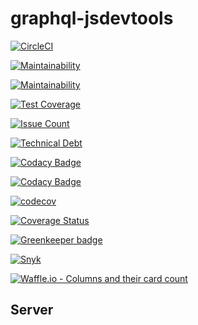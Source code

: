 # graphql-jsdevtools

[![CircleCI](https://circleci.com/gh/jsdevtools/graphql-jsdevtools.svg?style=svg)](https://circleci.com/gh/jsdevtools/graphql-jsdevtools)

[![Maintainability](https://api.codeclimate.com/v1/badges/88df7784430a2cb10832/maintainability)](https://codeclimate.com/github/jsdevtools/graphql-jsdevtools/maintainability)

[![Maintainability](https://api.codeclimate.com/v1/badges/88df7784430a2cb10832/maintainability)](https://img.shields.io/codeclimate/maintainability-percentage/jsdevtools/graphql-jsdevtools.svg)

[![Test Coverage](https://api.codeclimate.com/v1/badges/88df7784430a2cb10832/test_coverage)](https://codeclimate.com/github/jsdevtools/graphql-jsdevtools/test_coverage)

[![Issue Count](https://img.shields.io/codeclimate/issues/jsdevtools/graphql-jsdevtools.svg)](https://codeclimate.com/github/jsdevtools/graphql-jsdevtools/issues)

[![Technical Debt](https://img.shields.io/codeclimate/tech-debt/jsdevtools/graphql-jsdevtools.svg)](https://codeclimate.com/github/jsdevtools/graphql-jsdevtools)

[![Codacy Badge](https://api.codacy.com/project/badge/Grade/bb9c8cac7be049fcb3c6eb1307921d35)](https://www.codacy.com/app/jsdevtools/graphql-jsdevtools?utm_source=github.com&amp;utm_medium=referral&amp;utm_content=jsdevtools/graphql-jsdevtools&amp;utm_campaign=Badge_Grade)

[![Codacy Badge](https://api.codacy.com/project/badge/Coverage/bb9c8cac7be049fcb3c6eb1307921d35)](https://www.codacy.com/app/jsdevtools/graphql-jsdevtools?utm_source=github.com&utm_medium=referral&utm_content=jsdevtools/graphql-jsdevtools&utm_campaign=Badge_Coverage)

[![codecov](https://codecov.io/gh/jsdevtools/graphql-jsdevtools/branch/develop/graph/badge.svg)](https://codecov.io/gh/jsdevtools/graphql-jsdevtools)

[![Coverage Status](https://coveralls.io/repos/github/jsdevtools/graphql-jsdevtools/badge.svg)](https://coveralls.io/github/jsdevtools/graphql-jsdevtools)

[![Greenkeeper badge](https://badges.greenkeeper.io/jsdevtools/graphql-jsdevtools.svg)](https://greenkeeper.io/)

[![Snyk](https://img.shields.io/snyk/vulnerabilities/github/jsdevtools/graphql-jsdevtools.svg)](https://app.snyk.io/org/jsdevtools/)

[![Waffle.io - Columns and their card count](https://badge.waffle.io/jsdevtools/graphql-jsdevtools.svg?columns=all)](https://waffle.io/jsdevtools/graphql-jsdevtools)

## Server

